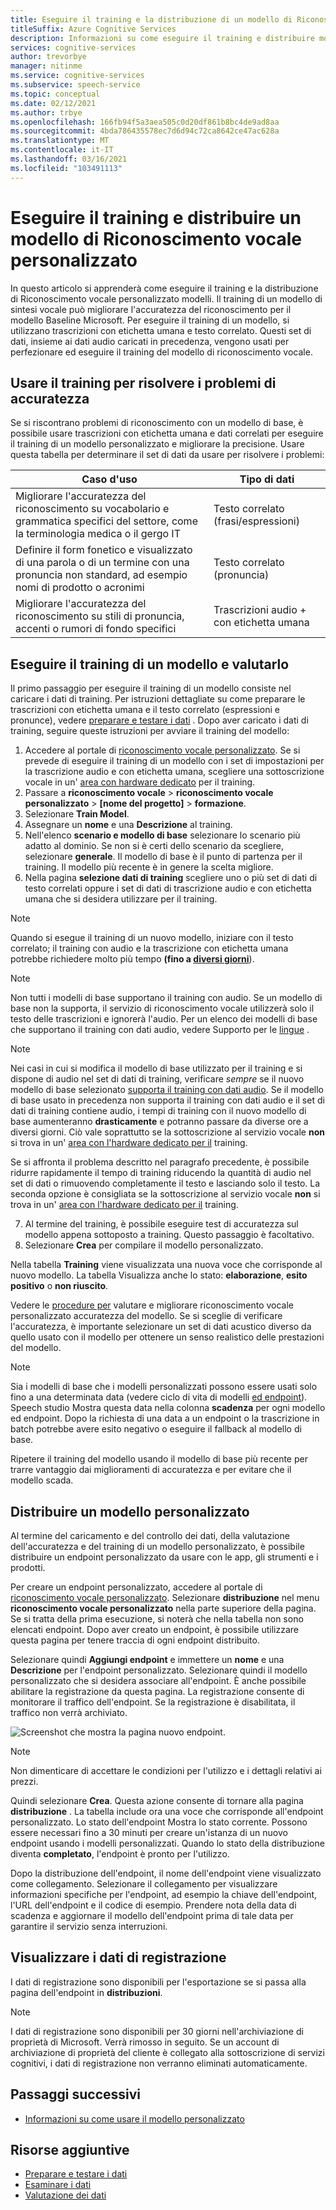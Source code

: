 ```yaml
---
title: Eseguire il training e la distribuzione di un modello di Riconoscimento vocale personalizzato-servizio vocale
titleSuffix: Azure Cognitive Services
description: Informazioni su come eseguire il training e distribuire modelli di Riconoscimento vocale personalizzato. Il training di un modello di sintesi vocale può migliorare l'accuratezza del riconoscimento per il modello Baseline Microsoft o per un modello personalizzato.
services: cognitive-services
author: trevorbye
manager: nitinme
ms.service: cognitive-services
ms.subservice: speech-service
ms.topic: conceptual
ms.date: 02/12/2021
ms.author: trbye
ms.openlocfilehash: 166fb94f5a3aea505c0d20df861b8bc4de9ad8aa
ms.sourcegitcommit: 4bda786435578ec7d6d94c72ca8642ce47ac628a
ms.translationtype: MT
ms.contentlocale: it-IT
ms.lasthandoff: 03/16/2021
ms.locfileid: "103491113"
---
```

# <a name="train-and-deploy-a-custom-speech-model"></a>Eseguire il training e distribuire un modello di Riconoscimento vocale personalizzato

In questo articolo si apprenderà come eseguire il training e la distribuzione di Riconoscimento vocale personalizzato modelli. Il training di un modello di sintesi vocale può migliorare l'accuratezza del riconoscimento per il modello Baseline Microsoft. Per eseguire il training di un modello, si utilizzano trascrizioni con etichetta umana e testo correlato. Questi set di dati, insieme ai dati audio caricati in precedenza, vengono usati per perfezionare ed eseguire il training del modello di riconoscimento vocale.

## <a name="use-training-to-resolve-accuracy-problems"></a>Usare il training per risolvere i problemi di accuratezza

Se si riscontrano problemi di riconoscimento con un modello di base, è possibile usare trascrizioni con etichetta umana e dati correlati per eseguire il training di un modello personalizzato e migliorare la precisione. Usare questa tabella per determinare il set di dati da usare per risolvere i problemi:

| Caso d'uso | Tipo di dati |
| -------- | --------- |
| Migliorare l'accuratezza del riconoscimento su vocabolario e grammatica specifici del settore, come la terminologia medica o il gergo IT | Testo correlato (frasi/espressioni) |
| Definire il form fonetico e visualizzato di una parola o di un termine con una pronuncia non standard, ad esempio nomi di prodotto o acronimi | Testo correlato (pronuncia) |
| Migliorare l'accuratezza del riconoscimento su stili di pronuncia, accenti o rumori di fondo specifici | Trascrizioni audio + con etichetta umana |

## <a name="train-and-evaluate-a-model"></a>Eseguire il training di un modello e valutarlo

Il primo passaggio per eseguire il training di un modello consiste nel caricare i dati di training. Per istruzioni dettagliate su come preparare le trascrizioni con etichetta umana e il testo correlato (espressioni e pronunce), vedere [preparare e testare i dati](./how-to-custom-speech-test-and-train.md) . Dopo aver caricato i dati di training, seguire queste istruzioni per avviare il training del modello:

1. Accedere al portale di [riconoscimento vocale personalizzato](https://speech.microsoft.com/customspeech). Se si prevede di eseguire il training di un modello con i set di impostazioni per la trascrizione audio e con etichetta umana, scegliere una sottoscrizione vocale in un' [area con hardware dedicato](custom-speech-overview.md#set-up-your-azure-account) per il training.
2. Passare a **riconoscimento vocale**  >  **riconoscimento vocale personalizzato**  >  **[nome del progetto]**  >  **formazione**.
3. Selezionare **Train Model**.
4. Assegnare un **nome** e una **Descrizione** al training.
5. Nell'elenco **scenario e modello di base** selezionare lo scenario più adatto al dominio. Se non si è certi dello scenario da scegliere, selezionare **generale**. Il modello di base è il punto di partenza per il training. Il modello più recente è in genere la scelta migliore.
6. Nella pagina **selezione dati di training** scegliere uno o più set di dati di testo correlati oppure i set di dati di trascrizione audio e con etichetta umana che si desidera utilizzare per il training.

> [!NOTE]
> Quando si esegue il training di un nuovo modello, iniziare con il testo correlato; il training con audio e la trascrizione con etichetta umana potrebbe richiedere molto più tempo **(fino a [diversi giorni](how-to-custom-speech-evaluate-data.md#add-audio-with-human-labeled-transcripts)**).

> [!NOTE]
> Non tutti i modelli di base supportano il training con audio. Se un modello di base non la supporta, il servizio di riconoscimento vocale utilizzerà solo il testo delle trascrizioni e ignorerà l'audio. Per un elenco dei modelli di base che supportano il training con dati audio, vedere Supporto per le [lingue](language-support.md#speech-to-text) .

> [!NOTE]
> Nei casi in cui si modifica il modello di base utilizzato per il training e si dispone di audio nel set di dati di training, verificare *sempre* se il nuovo modello di base selezionato [supporta il training con dati audio](language-support.md#speech-to-text). Se il modello di base usato in precedenza non supporta il training con dati audio e il set di dati di training contiene audio, i tempi di training con il nuovo modello di base aumenteranno **drasticamente** e potranno passare da diverse ore a diversi giorni. Ciò vale soprattutto se la sottoscrizione al servizio vocale **non** si trova in un' [area con l'hardware dedicato per il](custom-speech-overview.md#set-up-your-azure-account) training.
>
> Se si affronta il problema descritto nel paragrafo precedente, è possibile ridurre rapidamente il tempo di training riducendo la quantità di audio nel set di dati o rimuovendo completamente il testo e lasciando solo il testo. La seconda opzione è consigliata se la sottoscrizione al servizio vocale **non** si trova in un' [area con l'hardware dedicato per il](custom-speech-overview.md#set-up-your-azure-account) training.

7. Al termine del training, è possibile eseguire test di accuratezza sul modello appena sottoposto a training. Questo passaggio è facoltativo.
8. Selezionare **Crea** per compilare il modello personalizzato.

Nella tabella **Training** viene visualizzata una nuova voce che corrisponde al nuovo modello. La tabella Visualizza anche lo stato: **elaborazione**, **esito positivo** o **non riuscito**.

Vedere le [procedure per](how-to-custom-speech-evaluate-data.md) valutare e migliorare riconoscimento vocale personalizzato accuratezza del modello. Se si sceglie di verificare l'accuratezza, è importante selezionare un set di dati acustico diverso da quello usato con il modello per ottenere un senso realistico delle prestazioni del modello.

> [!NOTE]
> Sia i modelli di base che i modelli personalizzati possono essere usati solo fino a una determinata data (vedere ciclo di vita di modelli [ed endpoint](./how-to-custom-speech-model-and-endpoint-lifecycle.md)). Speech studio Mostra questa data nella colonna **scadenza** per ogni modello ed endpoint. Dopo la richiesta di una data a un endpoint o la trascrizione in batch potrebbe avere esito negativo o eseguire il fallback al modello di base.
>
> Ripetere il training del modello usando il modello di base più recente per trarre vantaggio dai miglioramenti di accuratezza e per evitare che il modello scada.

## <a name="deploy-a-custom-model"></a>Distribuire un modello personalizzato

Al termine del caricamento e del controllo dei dati, della valutazione dell'accuratezza e del training di un modello personalizzato, è possibile distribuire un endpoint personalizzato da usare con le app, gli strumenti e i prodotti. 

Per creare un endpoint personalizzato, accedere al portale di [riconoscimento vocale personalizzato](https://speech.microsoft.com/customspeech). Selezionare **distribuzione** nel menu **riconoscimento vocale personalizzato** nella parte superiore della pagina. Se si tratta della prima esecuzione, si noterà che nella tabella non sono elencati endpoint. Dopo aver creato un endpoint, è possibile utilizzare questa pagina per tenere traccia di ogni endpoint distribuito.

Selezionare quindi **Aggiungi endpoint** e immettere un **nome** e una **Descrizione** per l'endpoint personalizzato. Selezionare quindi il modello personalizzato che si desidera associare all'endpoint.  È anche possibile abilitare la registrazione da questa pagina. La registrazione consente di monitorare il traffico dell'endpoint. Se la registrazione è disabilitata, il traffico non verrà archiviato.

![Screenshot che mostra la pagina nuovo endpoint.](./media/custom-speech/custom-speech-deploy-model.png)

> [!NOTE]
> Non dimenticare di accettare le condizioni per l'utilizzo e i dettagli relativi ai prezzi.

Quindi selezionare **Crea**. Questa azione consente di tornare alla pagina **distribuzione** . La tabella include ora una voce che corrisponde all'endpoint personalizzato. Lo stato dell'endpoint Mostra lo stato corrente. Possono essere necessari fino a 30 minuti per creare un'istanza di un nuovo endpoint usando i modelli personalizzati. Quando lo stato della distribuzione diventa **completato**, l'endpoint è pronto per l'utilizzo.

Dopo la distribuzione dell'endpoint, il nome dell'endpoint viene visualizzato come collegamento. Selezionare il collegamento per visualizzare informazioni specifiche per l'endpoint, ad esempio la chiave dell'endpoint, l'URL dell'endpoint e il codice di esempio. Prendere nota della data di scadenza e aggiornare il modello dell'endpoint prima di tale data per garantire il servizio senza interruzioni.

## <a name="view-logging-data"></a>Visualizzare i dati di registrazione

I dati di registrazione sono disponibili per l'esportazione se si passa alla pagina dell'endpoint in **distribuzioni**.
> [!NOTE]
>I dati di registrazione sono disponibili per 30 giorni nell'archiviazione di proprietà di Microsoft. Verrà rimosso in seguito. Se un account di archiviazione di proprietà del cliente è collegato alla sottoscrizione di servizi cognitivi, i dati di registrazione non verranno eliminati automaticamente.

## <a name="next-steps"></a>Passaggi successivi

* [Informazioni su come usare il modello personalizzato](how-to-specify-source-language.md)

## <a name="additional-resources"></a>Risorse aggiuntive

- [Preparare e testare i dati](./how-to-custom-speech-test-and-train.md)
- [Esaminare i dati](how-to-custom-speech-inspect-data.md)
- [Valutazione dei dati](how-to-custom-speech-evaluate-data.md)
